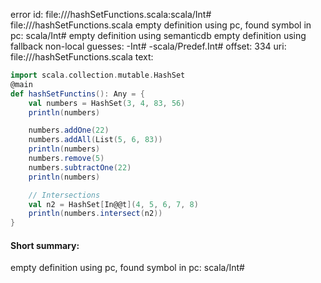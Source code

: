 error id: file://<WORKSPACE>/hashSetFunctions.scala:scala/Int#
file://<WORKSPACE>/hashSetFunctions.scala
empty definition using pc, found symbol in pc: scala/Int#
empty definition using semanticdb
empty definition using fallback
non-local guesses:
	 -Int#
	 -scala/Predef.Int#
offset: 334
uri: file://<WORKSPACE>/hashSetFunctions.scala
text:
```scala
import scala.collection.mutable.HashSet
@main
def hashSetFunctins(): Any = {
    val numbers = HashSet(3, 4, 83, 56)
    println(numbers)

    numbers.addOne(22)
    numbers.addAll(List(5, 6, 83))
    println(numbers)
    numbers.remove(5)
    numbers.subtractOne(22)
    println(numbers)

    // Intersections
    val n2 = HashSet[In@@t](4, 5, 6, 7, 8)
    println(numbers.intersect(n2))
}
```


#### Short summary: 

empty definition using pc, found symbol in pc: scala/Int#